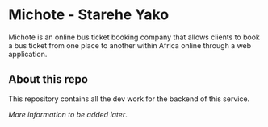 # Michote - Starehe Yako

Michote is an online bus ticket booking company that allows clients to book a bus ticket from one place to another within Africa online through a web application.

## About this repo

This repository contains all the dev work for the backend of this service.

_More information to be added later_.
